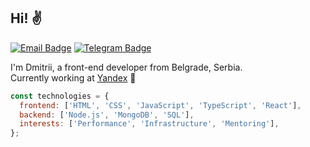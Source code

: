 ## Hi! ✌️

[![Email Badge](https://img.shields.io/badge/-Email-c14438?style=flat-square&logo=Gmail&logoColor=white&link=mailto:sviridov.dvv@gmail.com)](mailto:sviridov.dvv@gmail.com)
[![Telegram Badge](https://img.shields.io/badge/-Telegram-0088cc?style=flat-square&logo=telegram&logoColor=white&labelColor=0088cc&link=https://t.me/slamach)](https://t.me/slamach)

I'm Dmitrii, a front-end developer from Belgrade, Serbia.  
Currently working at [Yandex](https://yandex.com/company/) 🚀

```javascript
const technologies = {
  frontend: ['HTML', 'CSS', 'JavaScript', 'TypeScript', 'React'],
  backend: ['Node.js', 'MongoDB', 'SQL'],
  interests: ['Performance', 'Infrastructure', 'Mentoring'],
};
```
